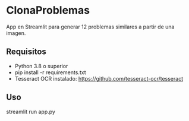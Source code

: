 # ClonaProblemas

App en Streamlit para generar 12 problemas similares a partir de una imagen.

## Requisitos

- Python 3.8 o superior
- pip install -r requirements.txt
- Tesseract OCR instalado: https://github.com/tesseract-ocr/tesseract

## Uso

streamlit run app.py
